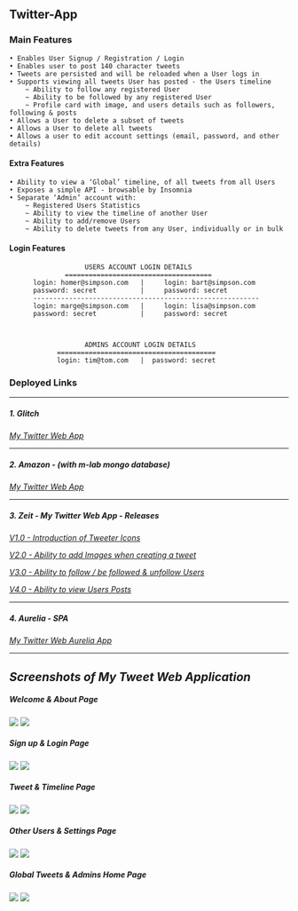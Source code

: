 ## Twitter-App

### Main Features

    • Enables User Signup / Registration / Login
    • Enables user to post 140 character tweets
    • Tweets are persisted and will be reloaded when a User logs in
    • Supports viewing all tweets User has posted - the Users timeline
        ~ Ability to follow any registered User
        ~ Ability to be followed by any registered User
        ~ Profile card with image, and users details such as followers, following & posts
    • Allows a User to delete a subset of tweets
    • Allows a User to delete all tweets
    • Allows a user to edit account settings (email, password, and other details)
    
#### Extra Features
    
    • Ability to view a ‘Global’ timeline, of all tweets from all Users
    • Exposes a simple API - browsable by Insomnia
    • Separate ‘Admin’ account with:
        ~ Registered Users Statistics
        ~ Ability to view the timeline of another User
        ~ Ability to add/remove Users
        ~ Ability to delete tweets from any User, individually or in bulk
 
#### Login Features

                       USERS ACCOUNT LOGIN DETAILS  
                  =====================================
          login: homer@simpson.com   |     login: bart@simpson.com
          password: secret           |     password: secret
          ---------------------------------------------------------
          login: marge@simpson.com   |     login: lisa@simpson.com
          password: secret           |     password: secret
      
      
      
                       ADMINS ACCOUNT LOGIN DETAILS  
                ========================================
                login: tim@tom.com   |  password: secret

### Deployed Links
***
##### _1. Glitch_
   _<a href="https://twitter-tweet.glitch.me/">My Twitter Web App</a>_
 ***

##### _2. Amazon - (with m-lab mongo database)_
   _<a href="http://ec2-18-216-44-207.us-east-2.compute.amazonaws.com:4000/">My Twitter Web App</a>_
***
##### _3. Zeit - My Twitter Web App - Releases_

   _<a href="https://twitter-juhluhnibg.now.sh/">V1.0 - Introduction of Tweeter Icons</a>_

   _<a href="https://twitter-mmkillbgcm.now.sh/">V2.0 - Ability to add Images when creating a tweet</a>_

   _<a href="https://twitter-wsrjvrogqf.now.sh/">V3.0 - Ability to follow / be followed & unfollow Users</a>_

   _<a href="https://twitter-mflrtjymcy.now.sh/">V4.0 - Ability to view Users Posts</a>_


***
##### _4. Aurelia - SPA_
_<a href="https://twitter-web-aurelia-experiment-yteqvhomxr.now.sh/#/login"/>My Twitter Web Aurelia App</a>_

   
***
## _Screenshots of My Tweet Web Application_
#####    _Welcome & About Page_
<img src="http://res.cloudinary.com/cloud101/image/upload/c_scale,h_200,w_420/v1513975056/home_pb175y.png"/> <img src="http://res.cloudinary.com/cloud101/image/upload/c_scale,h_200,w_420/v1513975057/about_slusr9.png"/>
#####    _Sign up & Login Page_
<img src="http://res.cloudinary.com/cloud101/image/upload/c_scale,h_200,w_420/v1513975056/signup_ybrbq1.png"/> <img src="http://res.cloudinary.com/cloud101/image/upload/c_scale,h_200,w_420/v1513975057/login_boh5yh.png"/>
#####    _Tweet & Timeline Page_
<img src="http://res.cloudinary.com/cloud101/image/upload/c_scale,h_200,w_420/v1513975057/tweet-page_iaohg6.png"/> <img src="http://res.cloudinary.com/cloud101/image/upload/c_scale,h_200,w_420/v1513975056/timeline_abxmkz.png"/>
#####    _Other Users & Settings Page_
<img src="http://res.cloudinary.com/cloud101/image/upload/c_scale,h_200,w_420/v1513975056/user-page_ecliop.png"/> <img src="http://res.cloudinary.com/cloud101/image/upload/c_scale,h_200,w_420/v1513975056/settings_fakiij.png"/>
#####    _Global Tweets & Admins Home Page_
<img src="http://res.cloudinary.com/cloud101/image/upload/c_scale,h_200,w_420/v1513976148/globaltweets_ml8ttk.png"/> <img src="http://res.cloudinary.com/cloud101/image/upload/c_scale,h_200,w_420/v1513975056/admin-home_cdptyb.png"/>



